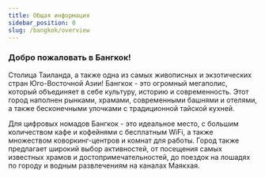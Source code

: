 ```yaml
---
title: Общая информация
sidebar_position: 0
slug: /bangkok/overview
---
```



### Добро пожаловать в Бангкок!

Столица Таиланда, а также одна из самых живописных и экзотических стран Юго-Восточной Азии! Бангкок - это огромный мегаполис, который объединяет в себе культуру, историю и современность. Этот город наполнен рынками, храмами, современными башнями и отелями, а также бесконечными улочками с традиционной тайской кухней.

Для цифровых номадов Бангкок - это идеальное место, с большим количеством кафе и кофейнями с бесплатным WiFi, а также множеством коворкинг-центров и комнат для работы. Город также предлагает широкий выбор активностей, от посещения самых известных храмов и достопримечательностей, до поездок на лошадях по городу и водным развлечениям на каналах Маякхая.